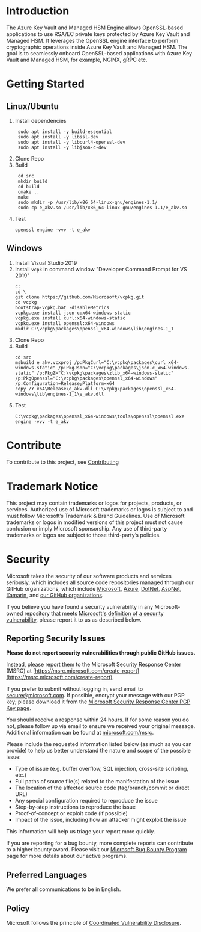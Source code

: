 # Introduction 
The Azure Key Vault and Managed HSM Engine allows OpenSSL-based applications to use RSA/EC private keys protected by Azure Key Vault and Managed HSM. It leverages the OpenSSL engine interface to perform cryptographic operations inside Azure Key Vault and Managed HSM. The goal is to seamlessly onboard OpenSSL-based applications with Azure Key Vault and Managed HSM, for example, NGINX, gRPC etc.

# Getting Started

## Linux/Ubuntu

1. Install dependencies
   ```
    sudo apt install -y build-essential
    sudo apt install -y libssl-dev
    sudo apt install -y libcurl4-openssl-dev
    sudo apt install -y libjson-c-dev
   ```
2. Clone Repo
3. Build
   ```
    cd src
    mkdir build
    cd build
    cmake ..
    make
    sudo mkdir -p /usr/lib/x86_64-linux-gnu/engines-1.1/
    sudo cp e_akv.so /usr/lib/x86_64-linux-gnu/engines-1.1/e_akv.so
   ```
4. Test
   ```
   openssl engine -vvv -t e_akv
   ```

## Windows

1. Install Visual Studio 2019
2. Install `vcpk` in command window "Developer Command Prompt for VS 2019"
    ```
    c:
    cd \
    git clone https://github.com/Microsoft/vcpkg.git
    cd vcpkg
    bootstrap-vcpkg.bat -disableMetrics
    vcpkg.exe install json-c:x64-windows-static
    vcpkg.exe install curl:x64-windows-static
    vcpkg.exe install openssl:x64-windows
    mkdir C:\vcpkg\packages\openssl_x64-windows\lib\engines-1_1
    ```
3. Clone Repo
4. Build 
   ```
   cd src
   msbuild e_akv.vcxproj /p:PkgCurl="C:\vcpkg\packages\curl_x64-windows-static" /p:PkgJson="C:\vcpkg\packages\json-c_x64-windows-static" /p:PkgZ="C:\vcpkg\packages\zlib_x64-windows-static" /p:PkgOpenssl="C:\vcpkg\packages\openssl_x64-windows" /p:Configuration=Release;Platform=x64
   copy /Y x64\Release\e_akv.dll C:\vcpkg\packages\openssl_x64-windows\lib\engines-1_1\e_akv.dll
   ```
5. Test 
   ```
   C:\vcpkg\packages\openssl_x64-windows\tools\openssl\openssl.exe engine -vvv -t e_akv
   ```

# Contribute

To contribute to this project, see [Contributing](/CONTRIBUTING.md)

# Trademark Notice

This project may contain trademarks or logos for projects, products, or services. Authorized use of Microsoft trademarks or logos is subject to and must follow Microsoft’s Trademark & Brand Guidelines. Use of Microsoft trademarks or logos in modified versions of this project must not cause confusion or imply Microsoft sponsorship. Any use of third-party trademarks or logos are subject to those third-party’s policies.

# Security

Microsoft takes the security of our software products and services seriously, which includes all source code repositories managed through our GitHub organizations, which include [Microsoft](https://github.com/Microsoft), [Azure](https://github.com/Azure), [DotNet](https://github.com/dotnet), [AspNet](https://github.com/aspnet), [Xamarin](https://github.com/xamarin), and [our GitHub organizations](https://opensource.microsoft.com/).

If you believe you have found a security vulnerability in any Microsoft-owned repository that meets [Microsoft's definition of a security vulnerability](https://docs.microsoft.com/en-us/previous-versions/tn-archive/cc751383(v=technet.10)), please report it to us as described below.

## Reporting Security Issues

**Please do not report security vulnerabilities through public GitHub issues.**

Instead, please report them to the Microsoft Security Response Center (MSRC) at [https://msrc.microsoft.com/create-report](https://msrc.microsoft.com/create-report).

If you prefer to submit without logging in, send email to [secure@microsoft.com](mailto:secure@microsoft.com).  If possible, encrypt your message with our PGP key; please download it from the [Microsoft Security Response Center PGP Key page](https://www.microsoft.com/en-us/msrc/pgp-key-msrc).

You should receive a response within 24 hours. If for some reason you do not, please follow up via email to ensure we received your original message. Additional information can be found at [microsoft.com/msrc](https://www.microsoft.com/msrc). 

Please include the requested information listed below (as much as you can provide) to help us better understand the nature and scope of the possible issue:

  * Type of issue (e.g. buffer overflow, SQL injection, cross-site scripting, etc.)
  * Full paths of source file(s) related to the manifestation of the issue
  * The location of the affected source code (tag/branch/commit or direct URL)
  * Any special configuration required to reproduce the issue
  * Step-by-step instructions to reproduce the issue
  * Proof-of-concept or exploit code (if possible)
  * Impact of the issue, including how an attacker might exploit the issue

This information will help us triage your report more quickly.

If you are reporting for a bug bounty, more complete reports can contribute to a higher bounty award. Please visit our [Microsoft Bug Bounty Program](https://microsoft.com/msrc/bounty) page for more details about our active programs.

## Preferred Languages

We prefer all communications to be in English.

## Policy

Microsoft follows the principle of [Coordinated Vulnerability Disclosure](https://www.microsoft.com/en-us/msrc/cvd).
